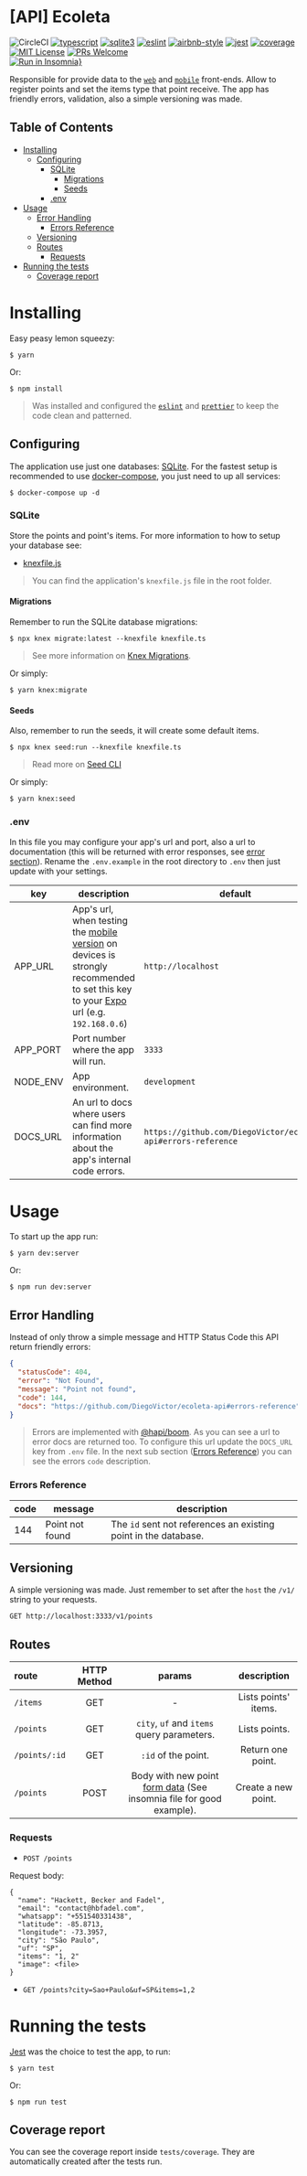 # [API] Ecoleta
![CircleCI](https://img.shields.io/circleci/build/github/DiegoVictor/ecoleta-api?style=flat-square&logo=circleci)
[![typescript](https://img.shields.io/badge/typescript-5.5.2-3178c6?style=flat-square&logo=typescript)](https://www.typescriptlang.org/)
[![sqlite3](https://img.shields.io/badge/sqlite-5.1.7-003b57?style=flat-square&logo=sqlite&logoColor=white)](https://redis.io/)
[![eslint](https://img.shields.io/badge/eslint-8.57.0-4b32c3?style=flat-square&logo=eslint)](https://eslint.org/)
[![airbnb-style](https://flat.badgen.net/badge/style-guide/airbnb/ff5a5f?icon=airbnb)](https://github.com/airbnb/javascript)
[![jest](https://img.shields.io/badge/jest-29.7.0-brightgreen?style=flat-square&logo=jest)](https://jestjs.io/)
[![coverage](https://img.shields.io/codecov/c/gh/DiegoVictor/ecoleta-api?logo=codecov&style=flat-square)](https://codecov.io/gh/DiegoVictor/ecoleta-api)
[![MIT License](https://img.shields.io/badge/license-MIT-green?style=flat-square)](https://raw.githubusercontent.com/DiegoVictor/ecoleta-api/main/LICENSE)
[![PRs Welcome](https://img.shields.io/badge/PRs-welcome-brightgreen.svg?style=flat-square)](http://makeapullrequest.com)<br>
[![Run in Insomnia}](https://insomnia.rest/images/run.svg)](https://insomnia.rest/run/?label=Ecoleta&uri=https%3A%2F%2Fraw.githubusercontent.com%2FDiegoVictor%2Fecoleta-api%2Fmain%2FInsomnia_2024-06-30.json)


Responsible for provide data to the [`web`](https://github.com/DiegoVictor/ecoleta-web) and [`mobile`](https://github.com/DiegoVictor/ecoleta-app) front-ends. Allow to register points and set the items type that point receive. The app has friendly errors, validation, also a simple versioning was made.

## Table of Contents
* [Installing](#installing)
  * [Configuring](#configuring)
    * [SQLite](#sqlite)
      * [Migrations](#migrations)
      * [Seeds](#seeds)
    * [.env](#env)
* [Usage](#usage)
  * [Error Handling](#error-handling)
    * [Errors Reference](#errors-reference)
  * [Versioning](#versioning)
  * [Routes](#routes)
    * [Requests](#requests)
* [Running the tests](#running-the-tests)
  * [Coverage report](#coverage-report)

# Installing
Easy peasy lemon squeezy:
```
$ yarn
```
Or:
```
$ npm install
```
> Was installed and configured the [`eslint`](https://eslint.org/) and [`prettier`](https://prettier.io/) to keep the code clean and patterned.

## Configuring
The application use just one databases: [SQLite](https://www.sqlite.org/index.html). For the fastest setup is recommended to use [docker-compose](https://docs.docker.com/compose/), you just need to up all services:
```
$ docker-compose up -d
```

### SQLite
Store the points and point's items. For more information to how to setup your database see:
* [knexfile.js](http://knexjs.org/#knexfile)
> You can find the application's `knexfile.js` file in the root folder.

#### Migrations
Remember to run the SQLite database migrations:
```
$ npx knex migrate:latest --knexfile knexfile.ts
```
> See more information on [Knex Migrations](http://knexjs.org/#Migrations).

Or simply:
```
$ yarn knex:migrate
```

#### Seeds
Also, remember to run the seeds, it will create some default items.
```
$ npx knex seed:run --knexfile knexfile.ts
```
> Read more on [Seed CLI](http://knexjs.org/#Seeds-CLI)

Or simply:
```
$ yarn knex:seed
```

### .env
In this file you may configure your app's url and port, also a url to documentation (this will be returned with error responses, see [error section](#error-handling)). Rename the `.env.example` in the root directory to `.env` then just update with your settings.

|key|description|default
|---|---|---
|APP_URL|App's url, when testing the [mobile version](https://github.com/DiegoVictor/ecoleta-app) on devices is strongly recommended to set this key to your [Expo](https://docs.expo.io/) url (e.g. `192.168.0.6`)|`http://localhost`
|APP_PORT|Port number where the app will run.|`3333`
|NODE_ENV|App environment.|`development`
|DOCS_URL|An url to docs where users can find more information about the app's internal code errors.|`https://github.com/DiegoVictor/ecoleta-api#errors-reference`

# Usage
To start up the app run:
```
$ yarn dev:server
```
Or:
```
$ npm run dev:server
```

## Error Handling
Instead of only throw a simple message and HTTP Status Code this API return friendly errors:
```json
{
  "statusCode": 404,
  "error": "Not Found",
  "message": "Point not found",
  "code": 144,
  "docs": "https://github.com/DiegoVictor/ecoleta-api#errors-reference"
}
```
> Errors are implemented with [@hapi/boom](https://github.com/hapijs/boom).
> As you can see a url to error docs are returned too. To configure this url update the `DOCS_URL` key from `.env` file.
> In the next sub section ([Errors Reference](#errors-reference)) you can see the errors `code` description.

### Errors Reference
|code|message|description
|---|---|---
|144|Point not found|The `id` sent not references an existing point in the database.

## Versioning
A simple versioning was made. Just remember to set after the `host` the `/v1/` string to your requests.
```
GET http://localhost:3333/v1/points
```

## Routes
|route|HTTP Method|params|description
|:---|:---:|:---:|:---:
|`/items`|GET| - |Lists points' items.
|`/points`|GET|`city`, `uf` and `items` query parameters.|Lists points.
|`/points/:id`|GET|`:id` of the point.|Return one point.
|`/points`|POST|Body with new point [form data](https://developer.mozilla.org/docs/Web/API/FormData) (See insomnia file for good example).|Create a new point.

### Requests
* `POST /points`

Request body:
```multipart
{
  "name": "Hackett, Becker and Fadel",
  "email": "contact@hbfadel.com",
  "whatsapp": "+551540331438",
  "latitude": -85.8713,
  "longitude": -73.3957,
  "city": "São Paulo",
  "uf": "SP",
  "items": "1, 2"
  "image": <file>
}
```

* `GET /points?city=Sao+Paulo&uf=SP&items=1,2`

# Running the tests
[Jest](https://jestjs.io/) was the choice to test the app, to run:
```
$ yarn test
```
Or:
```
$ npm run test
```

## Coverage report
You can see the coverage report inside `tests/coverage`. They are automatically created after the tests run.
